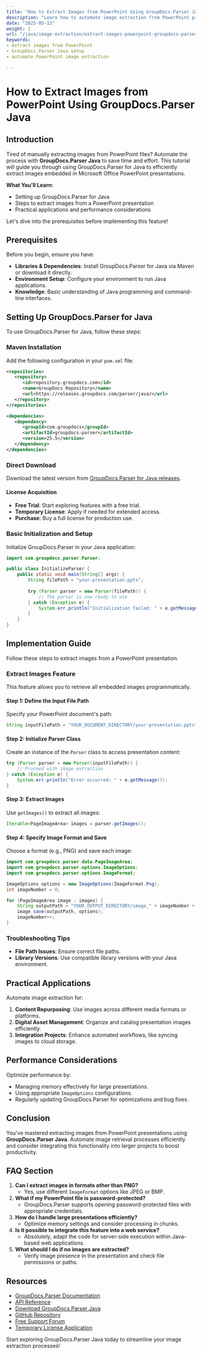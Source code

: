 ```yaml
---
title: "How to Extract Images from PowerPoint Using GroupDocs.Parser Java (Step-by-Step Guide)"
description: "Learn how to automate image extraction from PowerPoint presentations using GroupDocs.Parser for Java. Follow our step-by-step guide to streamline your workflow."
date: "2025-05-13"
weight: 1
url: "/java/image-extraction/extract-images-powerpoint-groupdocs-parser-java/"
keywords:
- extract images from PowerPoint
- GroupDocs.Parser Java setup
- automate PowerPoint image extraction

---
```



# How to Extract Images from PowerPoint Using GroupDocs.Parser Java

## Introduction

Tired of manually extracting images from PowerPoint files? Automate the process with **GroupDocs.Parser Java** to save time and effort. This tutorial will guide you through using GroupDocs.Parser for Java to efficiently extract images embedded in Microsoft Office PowerPoint presentations.

**What You'll Learn:**
- Setting up GroupDocs.Parser for Java
- Steps to extract images from a PowerPoint presentation
- Practical applications and performance considerations

Let's dive into the prerequisites before implementing this feature!

## Prerequisites

Before you begin, ensure you have:
- **Libraries & Dependencies**: Install GroupDocs.Parser for Java via Maven or download it directly.
- **Environment Setup**: Configure your environment to run Java applications.
- **Knowledge**: Basic understanding of Java programming and command-line interfaces.

## Setting Up GroupDocs.Parser for Java

To use GroupDocs.Parser for Java, follow these steps:

### Maven Installation
Add the following configuration in your `pom.xml` file:

```xml
<repositories>
   <repository>
      <id>repository.groupdocs.com</id>
      <name>GroupDocs Repository</name>
      <url>https://releases.groupdocs.com/parser/java/</url>
   </repository>
</repositories>

<dependencies>
   <dependency>
      <groupId>com.groupdocs</groupId>
      <artifactId>groupdocs-parser</artifactId>
      <version>25.5</version>
   </dependency>
</dependencies>
```

### Direct Download
Download the latest version from [GroupDocs.Parser for Java releases](https://releases.groupdocs.com/parser/java/).

#### License Acquisition
- **Free Trial**: Start exploring features with a free trial.
- **Temporary License**: Apply if needed for extended access.
- **Purchase**: Buy a full license for production use.

### Basic Initialization and Setup

Initialize GroupDocs.Parser in your Java application:

```java
import com.groupdocs.parser.Parser;

public class InitializeParser {
    public static void main(String[] args) {
        String filePath = "your-presentation.pptx";
        
        try (Parser parser = new Parser(filePath)) {
            // The parser is now ready to use
        } catch (Exception e) {
            System.err.println("Initialization failed: " + e.getMessage());
        }
    }
}
```

## Implementation Guide

Follow these steps to extract images from a PowerPoint presentation.

### Extract Images Feature
This feature allows you to retrieve all embedded images programmatically.

#### Step 1: Define the Input File Path
Specify your PowerPoint document's path:

```java
String inputFilePath = "YOUR_DOCUMENT_DIRECTORY/your-presentation.pptx";
```

#### Step 2: Initialize Parser Class
Create an instance of the `Parser` class to access presentation content:

```java
try (Parser parser = new Parser(inputFilePath)) {
    // Proceed with image extraction
} catch (Exception e) {
    System.err.println("Error occurred: " + e.getMessage());
}
```

#### Step 3: Extract Images
Use `getImages()` to extract all images:

```java
Iterable<PageImageArea> images = parser.getImages();
```

#### Step 4: Specify Image Format and Save
Choose a format (e.g., PNG) and save each image:

```java
import com.groupdocs.parser.data.PageImageArea;
import com.groupdocs.parser.options.ImageOptions;
import com.groupdocs.parser.options.ImageFormat;

ImageOptions options = new ImageOptions(ImageFormat.Png);
int imageNumber = 0;

for (PageImageArea image : images) {
    String outputPath = "YOUR_OUTPUT_DIRECTORY/image_" + imageNumber + ".png";
    image.save(outputPath, options);
    imageNumber++;
}
```

### Troubleshooting Tips
- **File Path Issues**: Ensure correct file paths.
- **Library Versions**: Use compatible library versions with your Java environment.

## Practical Applications

Automate image extraction for:
1. **Content Repurposing**: Use images across different media formats or platforms.
2. **Digital Asset Management**: Organize and catalog presentation images efficiently.
3. **Integration Projects**: Enhance automated workflows, like syncing images to cloud storage.

## Performance Considerations
Optimize performance by:
- Managing memory effectively for large presentations.
- Using appropriate `ImageOptions` configurations.
- Regularly updating GroupDocs.Parser for optimizations and bug fixes.

## Conclusion
You've mastered extracting images from PowerPoint presentations using **GroupDocs.Parser Java**. Automate image retrieval processes efficiently and consider integrating this functionality into larger projects to boost productivity.

## FAQ Section
1. **Can I extract images in formats other than PNG?**
   - Yes, use different `ImageFormat` options like JPEG or BMP.
2. **What if my PowerPoint file is password-protected?**
   - GroupDocs.Parser supports opening password-protected files with appropriate credentials.
3. **How do I handle large presentations efficiently?**
   - Optimize memory settings and consider processing in chunks.
4. **Is it possible to integrate this feature into a web service?**
   - Absolutely, adapt the code for server-side execution within Java-based web applications.
5. **What should I do if no images are extracted?**
   - Verify image presence in the presentation and check file permissions or paths.

## Resources
- [GroupDocs.Parser Documentation](https://docs.groupdocs.com/parser/java/)
- [API Reference](https://reference.groupdocs.com/parser/java)
- [Download GroupDocs.Parser Java](https://releases.groupdocs.com/parser/java/)
- [GitHub Repository](https://github.com/groupdocs-parser/GroupDocs.Parser-for-Java)
- [Free Support Forum](https://forum.groupdocs.com/c/parser)
- [Temporary License Application](https://purchase.groupdocs.com/temporary-license/) 

Start exploring GroupDocs.Parser Java today to streamline your image extraction processes!

